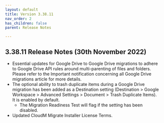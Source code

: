 ```yaml
---
layout: default
title: Version 3.38.11
nav_order: 2
has_children: false
parent: Release Notes

---
```


## 3.38.11 Release Notes (30th November 2022)

- Essential updates for Google Drive to Google Drive migrations to adhere to Google Drive API rules around multi-parenting of files and folders. Please refer to the Important notification concerning all Google Drive migrations article for more details.
- The optional ability to trash duplicate items during a Google Drive migration has been added as a Destination setting (Destination > Google Workspace > Advanced Settings > Document > Trash Duplicate Items). It is enabled by default.
  - The Migration Readiness Test will flag if the setting has been disabled.
- Updated CloudM Migrate Installer License Terms.
